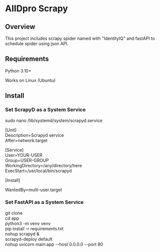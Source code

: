 # AIIDpro Scrapy
## Overview
This project includes scrapy spider named with "IdentityIQ" and fastAPI to schedule spider using json API.
## Requirements
Python 3.10+

Works on Linux (Ubuntu)
## Install
### Set ScrapyD as a System Service
sudo nano /lib/systemd/system/scrapyd.service

  [Unit]  
  Description=Scrapyd service  
  After=network.target  
  
  [Service]  
  User=YOUR-USER  
  Group=USER-GROUP  
  WorkingDirectory=/any/directory/here  
  ExecStart=/usr/local/bin/scrapyd

  [Install]
  
  WantedBy=multi-user.target

### Set FastAPI as a System Service
git clone
<br>
cd app
<br>
python3 -m venv venv
<br>
pip install -r requirements.txt
<br>
nohup scrapyd &
<br>
scrapyd-deploy default
<br>
nohup uvicorn main:app --host 0.0.0.0 --port 80
